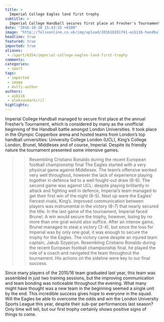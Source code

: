 ```yaml
---
title: >
  Imperial College Eagles land first trophy
subtitle: >
  Imperial College Handball secures first place at Fresher's Tournament
date: "2016-10-28 15:43:25 +0100"
image: "http://felixonline.co.uk/img/upload/201610281741-aib116-handball.jpg"
headline: true
featured: true
imported: true
aliases:
 - /sport/6354/imperial-college-eagles-land-first-trophy
comments:
categories:
 - sport
tags:
 - imported
 - image
 - multi-author
authors:
 - aib116
 - aleksandarkiril
highlights:
---
```


Imperial College Handball managed to secure first place at the annual Fresher’s Tournament, which is considered by many as the unofficial beginning of the Handball battle amongst London Universities. It took place in the Olympic Copperbox arena and hosted teams from London’s top handball universities: University College London (UCL), King’s College London, Brunel, Middlesex and of course, Imperial. Despite its friendly nature the tournament presented some intensive games.
> > Resembling     Cristiano Ronaldo during the recent European football championship final
The Eagles started with a very physical game against Middlesex. The team’s offensive worked very well throughout, however the lack of experience playing together in defence led to a well fought-out draw (6-6). The second game was against UCL: despite playing brilliantly in attack and fighting well in defence, Imperial’s team managed to get their first win of the night (6-5). Next up were the Eagles’ fiercest rivals, King’s. Improved communication between players was instrumental in the victory (8-7) that nearly secured the title. In the last game of the tournament, Imperial faced Brunel. A win would secure the trophy, however, losing by no more than one goal  would also suffice. After an intense game, Brunel  managed to steal a victory (3-4), but since the loss for Imperial was by only one goal, it was enough to secure the trophy for the Eagles. The victory came despite an injured team captain, Jakub Szypicyn. Resembling Cristiano Ronaldo during the recent European football championship final, he played the role of a coach and navigated the team throughout the tournament. His actions on the sideline were key to our final success.

Since many players of the 2015/16 team graduated last year, this team was assembled in just two training sessions, but the improving communication and team bonding was noticeable throughout the evening. What many might have thought was a new team in the beginning seemed a single unit by the end.                                          This incredible success gives hope to everyone in the squad. Will the Eagles be able to overcome the odds and win the London University Sports League this year, despite their sub-par performances last season? Only time will tell, but our first trophy certainly shows positive signs of things to come.
